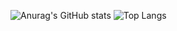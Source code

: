 ![Anurag's GitHub stats](https://github-readme-stats.vercel.app/api?username=lkveless&show_icons=true&theme=github_dark&hide_border=true&disable_animations=true?count_private=true)
![Top Langs](https://github-readme-stats.vercel.app/api/top-langs/?username=lkveless&layout=compact&show_icons=true&theme=github_dark&hide_border=true&disable_animations=true?count_private=true)
